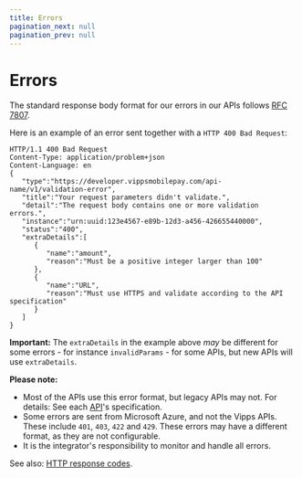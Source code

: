 ```yaml
---
title: Errors
pagination_next: null
pagination_prev: null
---
```



# Errors

The standard response body format for our errors in our APIs follows
[RFC 7807](https://tools.ietf.org/html/rfc7807).

Here is an example of an error sent together with a
`HTTP 400 Bad Request`:

```http
HTTP/1.1 400 Bad Request
Content-Type: application/problem+json
Content-Language: en
{
   "type":"https://developer.vippsmobilepay.com/api-name/v1/validation-error",
   "title":"Your request parameters didn't validate.",
   "detail":"The request body contains one or more validation errors.",
   "instance":"urn:uuid:123e4567-e89b-12d3-a456-426655440000",
   "status":"400",
   "extraDetails":[
      {
         "name":"amount",
         "reason":"Must be a positive integer larger than 100"
      },
      {
         "name":"URL",
         "reason":"Must use HTTPS and validate according to the API specification"
      }
   ]
}
```

**Important:** The `extraDetails` in the example above _may_ be different for
some errors - for instance `invalidParams` - for some APIs, but new APIs
will use `extraDetails`.

**Please note:**

* Most of the APIs use this error format, but legacy APIs may not.
  For details: See each
  [API](https://developer.vippsmobilepay.com/docs/APIs)'s
  specification.
* Some errors are sent from Microsoft Azure, and not the Vipps APIs.
  These include `401`, `403`, `422` and `429`.
  These errors may have a different format, as they are not configurable.
* It is the integrator's responsibility to monitor and handle all errors.  

See also:
[HTTP response codes](https://developer.vippsmobilepay.com/docs/vipps-developers/common-topics/http-response-codes/).
